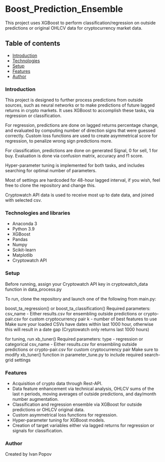# Boost_Prediction_Ensemble

This project uses XGBoost to perform classification/regression on outside predictions or original OHLCV data for cryptocurrency market data.

## Table of contents

* [Introduction](#Introduction)
* [Technologies](#Technologies)
* [Setup](#setup)
* [Features](#features)
* [Author](#Author)

### Introduction

This project is designed to further process predictions from outside sources, such as neural networks or to make predictions of future lagged returns in crypto markets.
It uses XGBoost to accomplish these tasks, via regression or classification.

For regression, predictions are done on lagged returns percentage change, and evaluated by computing number of direction signs that were guessed correctly.
Custom loss functions are used to create asymmetrical score for regression, to penalize wrong sign predictions more.

For classification, predictions are done on generated Signal, 0 for sell, 1 for buy. Evaluation is done via confusion matrix, accuracy and f1 score.

Hyper-parameter tuning is implemented for both tasks, and includes searching for optimal number of parameters.

Most of settings are hardcoded for 48-hour lagged interval, if you wish, feel free to clone the repository and change this.

Cryptowatch API data is used to receive most up to date data, and joined with selected csv.

### Technologies and libraries

* Anaconda 3
* Python 3.9
* XGBoost
* Pandas
* Numpy
* Scikit-learn
* Matplotlib
* Cryptowatch API

### Setup
Before running, assign your Cryptowatch API key in cryptowatch_data function in data_process.py

To run, clone the repository and launch one of the following from main.py:

boost_ta_regression() or boost_ta_classification()
Required parameters: 
csv_name - Either results.csv for ensembling outside predictions or crypto-pair.csv for custom cryptocurrency pair
k - number of best features to use
Make sure your loaded CSVs have dates within last 1000 hour, otherwise this will result in a date gap (Cryptowatch only returns last 1000 hours)

for tuning, run xb_tuner()
Required parameters:
type - regression or categorical
csv_name - Either results.csv for ensembling outside predictions or crypto-pair.csv for custom cryptocurrency pair
Make sure to modify xb_tuner() function in parameter_tune.py to include required search-grid settings

### Features

* Acquisition of crypto data through Rest-API.
* Data feature enhancement via technical analysis, OHLCV sums of the last n periods, moving averages of outside predictions, and day/month number augmentation.
* Classification and regression ensemble via XGBoost for outside predictions or OHLCV original data.
* Custom asymmetrical loss functions for regression.
* Hyper-parameter tuning for XGBoost models.
* Creation of target variables either via lagged returns for regression or signals for classification.

### Author

Created by Ivan Popov